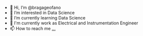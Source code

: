 - 👋 Hi, I’m @bragageofano
- 👀 I’m interested in Data Science
- 🌱 I’m currently learning Data Science
- 💞️ I'm currently work as Electrical and Instrumentation Engineer
- 📫 How to reach me [...](https://www.linkedin.com/in/bragageofano/)

<!---
bragageofano/bragageofano is a ✨ special ✨ repository because its `README.md` (this file) appears on your GitHub profile.
You can click the Preview link to take a look at your changes.
--->
